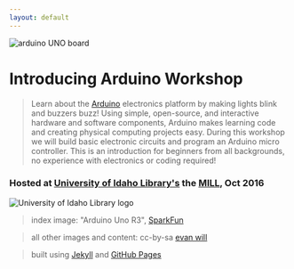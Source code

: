 ```yaml
---
layout: default
---
```

![arduino UNO board](images/ArduinoUnoR3.jpg)

# Introducing Arduino Workshop 

> Learn about the [Arduino](https://www.arduino.cc/) electronics platform by making lights blink and buzzers buzz! Using simple, open-source, and interactive hardware and software components, Arduino makes learning code and creating physical computing projects easy. During this workshop we will build basic electronic circuits and program an Arduino micro controller. This is an introduction for beginners from all backgrounds, no experience with electronics or coding required!

### Hosted at [University of Idaho Library's](http://www.lib.uidaho.edu/) the [MILL](http://mill.lib.uidaho.edu/), Oct 2016

![University of Idaho Library logo](images/header-brand.png)

> index image: "Arduino Uno R3", [SparkFun](https://commons.wikimedia.org/wiki/File:Arduino_Uno_-_R3.jpg)

> all other images and content: cc-by-sa <a href="https://github.com/evanwill">evan will</a>

> built using [Jekyll](https://jekyllrb.com/) and [GitHub Pages](https://pages.github.com/)